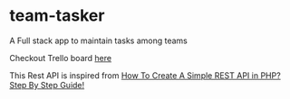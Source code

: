 # team-tasker
A Full stack app to maintain tasks among teams

Checkout Trello board [here](https://trello.com/b/jQy5gOlZ)

This Rest API is inspired from [How To Create A Simple REST API in PHP? Step By Step Guide!](https://www.codeofaninja.com/2017/02/create-simple-rest-api-in-php.html)
